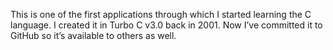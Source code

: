 This is one of the first applications through which I started learning the C language. I created it in Turbo C v3.0 back in 2001. Now I’ve committed it to GitHub so it’s available to others as well.
